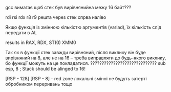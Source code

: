  
gcc вимагає щоб стек був вирівнянийна межу 16 байт???

rdi rsi rdx r8 r9 решта через стек спрва наліво

Якщо функцiя iз змiнною кiлькiстю аргументiв (variad), їх кiлькiсть слiд передати в AL

results in RAX, RDX, ST(0) XMM0


Так як в функцiї стек завжди вирiвняний, пiсля виклику вiн буде вирiвняний на 8, але не на 16 – треба виправляти до будь-якого виклику, бо функцiї можуть на це покладатися. ?????????????????????????????
sub esp, 8 ; Stack should be alinged to 16!


[RSP - 128] [RSP - 8] - red zone локальні змінні не будуть затерті обробником переривань тощо




